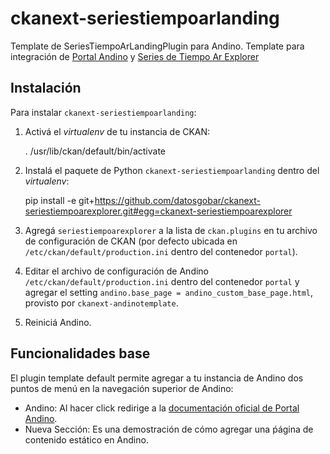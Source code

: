 # ckanext-seriestiempoarlanding

Template de SeriesTiempoArLandingPlugin para Andino.
Template para integración de [Portal Andino](https://github.com/datosgobar/portal-andino) y [Series de Tiempo Ar Explorer](https://github.com/datosgobar/series-tiempo-ar-explorer/)

## Instalación

Para instalar `ckanext-seriestiempoarlanding`:

1. Activá el _virtualenv_ de tu instancia de CKAN:

     . /usr/lib/ckan/default/bin/activate

2. Instalá el paquete de Python `ckanext-seriestiempoarlanding` dentro del _virtualenv_:

     pip install -e git+https://github.com/datosgobar/ckanext-seriestiempoarexplorer.git#egg=ckanext-seriestiempoarexplorer

3. Agregá `seriestiempoarexplorer` a la lista de `ckan.plugins` en tu archivo de configuración de CKAN
   (por defecto ubicada en `/etc/ckan/default/production.ini` dentro del contenedor `portal`).

4. Editar el archivo de configuración de Andino `/etc/ckan/default/production.ini` dentro del contenedor `portal` y agregar el setting `andino.base_page = andino_custom_base_page.html`, provisto por `ckanext-andinotemplate`.

5. Reiniciá Andino.

## Funcionalidades base

El plugin template default permite agregar a tu instancia de Andino dos puntos de menú en la navegación superior de Andino:

* Andino: Al hacer click redirige a la [documentación oficial de Portal Andino](http://portal-andino.readthedocs.io/).
* Nueva Sección: Es una demostración de cómo agregar una ṕágina de contenido estático en Andino.
